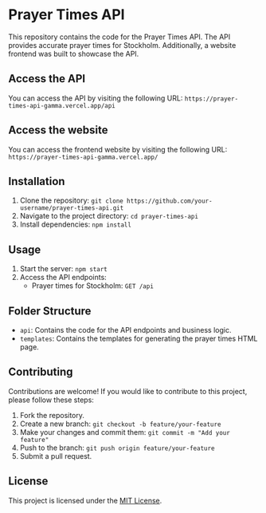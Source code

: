 # Prayer Times API

This repository contains the code for the Prayer Times API. The API provides accurate prayer times for Stockholm. Additionally, a website frontend was built to showcase the API.

## Access the API
You can access the API by visiting the following URL: `https://prayer-times-api-gamma.vercel.app/api`

## Access the website
You can access the frontend website by visiting the following URL: `https://prayer-times-api-gamma.vercel.app/`

## Installation

1. Clone the repository: `git clone https://github.com/your-username/prayer-times-api.git`
2. Navigate to the project directory: `cd prayer-times-api`
3. Install dependencies: `npm install`

## Usage

1. Start the server: `npm start`
2. Access the API endpoints:
    - Prayer times for Stockholm: `GET /api`


## Folder Structure

- `api`: Contains the code for the API endpoints and business logic.
- `templates`: Contains the templates for generating the prayer times HTML page.

## Contributing

Contributions are welcome! If you would like to contribute to this project, please follow these steps:

1. Fork the repository.
2. Create a new branch: `git checkout -b feature/your-feature`
3. Make your changes and commit them: `git commit -m "Add your feature"`
4. Push to the branch: `git push origin feature/your-feature`
5. Submit a pull request.

## License

This project is licensed under the [MIT License](LICENSE).
